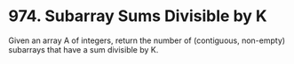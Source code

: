 # 974. Subarray Sums Divisible by K

Given an array A of integers, return the number of (contiguous, non-empty)
        subarrays that have a sum divisible by K.